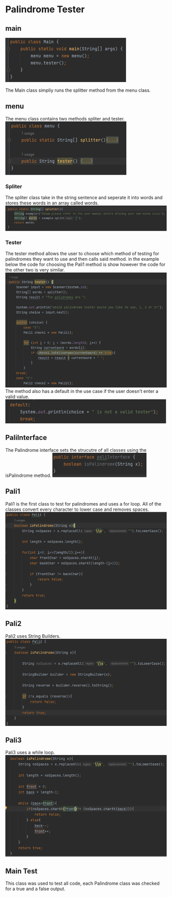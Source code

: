 # Palindrome Tester

## main
![img.png](img.png)

The Main class simpliy runs the splitter method from the menu class.

## menu
The menu class contains two methods spliter and tester.
![img_1.png](img_1.png)

### Spliter
The spliter class take in the string sentence and seperate it into words and stores these words in an array called words.
![img_2.png](img_2.png)

### Tester
The tester method allows the user to choose which method of testing for palindromes they want to use and then calls said method. in the example below the code for choosing the Pali1 method is show however the code for the other two is very similar.
![img_3.png](img_3.png)
The method also has a default in the use case if the user doesn't enter a valid value.
![img_4.png](img_4.png)

## PaliInterface
The Palindrome interface sets the strucutre of all classes using the isPalindrome method.
![img_5.png](img_5.png)

## Pali1
Pali1 is the first class to test for palindromes and uses a for loop. All of the classes convert every character to lower case and removes spaces. 
![img_6.png](img_6.png)

## Pali2
Pali2 uses String Builders.
![img_7.png](img_7.png)

## Pali3
Pali3 uses a while loop.
![img_8.png](img_8.png)

## Main Test
This class was used to test all code, each Palindrome class was checked for a true and a false output.